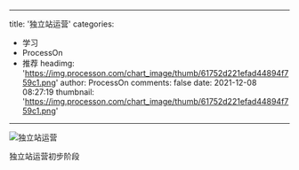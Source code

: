 
---
title: '独立站运营'
categories: 
 - 学习
 - ProcessOn
 - 推荐
headimg: 'https://img.processon.com/chart_image/thumb/61752d221efad44894f759c1.png'
author: ProcessOn
comments: false
date: 2021-12-08 08:27:19
thumbnail: 'https://img.processon.com/chart_image/thumb/61752d221efad44894f759c1.png'
---

<div>   
<img class="thumb" alt="独立站运营" src="https://img.processon.com/chart_image/thumb/61752d221efad44894f759c1.png" referrerpolicy="no-referrer">
<p>独立站运营初步阶段</p>  
</div>
            